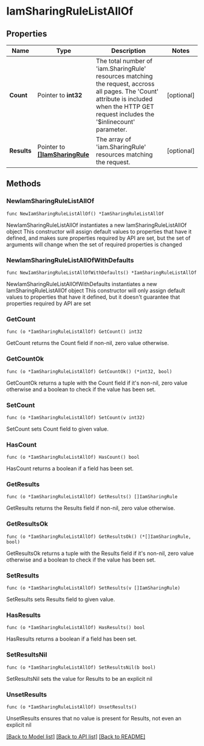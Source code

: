 # IamSharingRuleListAllOf

## Properties

Name | Type | Description | Notes
------------ | ------------- | ------------- | -------------
**Count** | Pointer to **int32** | The total number of &#39;iam.SharingRule&#39; resources matching the request, accross all pages. The &#39;Count&#39; attribute is included when the HTTP GET request includes the &#39;$inlinecount&#39; parameter. | [optional] 
**Results** | Pointer to [**[]IamSharingRule**](IamSharingRule.md) | The array of &#39;iam.SharingRule&#39; resources matching the request. | [optional] 

## Methods

### NewIamSharingRuleListAllOf

`func NewIamSharingRuleListAllOf() *IamSharingRuleListAllOf`

NewIamSharingRuleListAllOf instantiates a new IamSharingRuleListAllOf object
This constructor will assign default values to properties that have it defined,
and makes sure properties required by API are set, but the set of arguments
will change when the set of required properties is changed

### NewIamSharingRuleListAllOfWithDefaults

`func NewIamSharingRuleListAllOfWithDefaults() *IamSharingRuleListAllOf`

NewIamSharingRuleListAllOfWithDefaults instantiates a new IamSharingRuleListAllOf object
This constructor will only assign default values to properties that have it defined,
but it doesn't guarantee that properties required by API are set

### GetCount

`func (o *IamSharingRuleListAllOf) GetCount() int32`

GetCount returns the Count field if non-nil, zero value otherwise.

### GetCountOk

`func (o *IamSharingRuleListAllOf) GetCountOk() (*int32, bool)`

GetCountOk returns a tuple with the Count field if it's non-nil, zero value otherwise
and a boolean to check if the value has been set.

### SetCount

`func (o *IamSharingRuleListAllOf) SetCount(v int32)`

SetCount sets Count field to given value.

### HasCount

`func (o *IamSharingRuleListAllOf) HasCount() bool`

HasCount returns a boolean if a field has been set.

### GetResults

`func (o *IamSharingRuleListAllOf) GetResults() []IamSharingRule`

GetResults returns the Results field if non-nil, zero value otherwise.

### GetResultsOk

`func (o *IamSharingRuleListAllOf) GetResultsOk() (*[]IamSharingRule, bool)`

GetResultsOk returns a tuple with the Results field if it's non-nil, zero value otherwise
and a boolean to check if the value has been set.

### SetResults

`func (o *IamSharingRuleListAllOf) SetResults(v []IamSharingRule)`

SetResults sets Results field to given value.

### HasResults

`func (o *IamSharingRuleListAllOf) HasResults() bool`

HasResults returns a boolean if a field has been set.

### SetResultsNil

`func (o *IamSharingRuleListAllOf) SetResultsNil(b bool)`

 SetResultsNil sets the value for Results to be an explicit nil

### UnsetResults
`func (o *IamSharingRuleListAllOf) UnsetResults()`

UnsetResults ensures that no value is present for Results, not even an explicit nil

[[Back to Model list]](../README.md#documentation-for-models) [[Back to API list]](../README.md#documentation-for-api-endpoints) [[Back to README]](../README.md)



